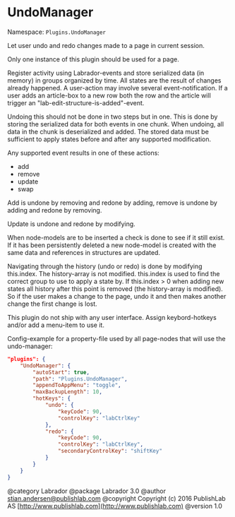 # UndoManager
Namespace: `Plugins.UndoManager`

Let user undo and redo changes made to a page in current session.

Only one instance of this plugin should be used for a page.

Register activity using Labrador-events and store serialized data (in memory) in groups organized by time. All states are the result of changes already happened. A user-action may involve several event-notification. If a user adds an article-box to a new row both the row and the article will trigger an "lab-edit-structure-is-added"-event.

Undoing this should not be done in two steps but in one. This is done by storing the serialized data for both events in one chunk. When undoing, all data in the chunk is deserialized and added. The stored data must be sufficient to apply states before and after any supported modification. 

Any supported event results in one of these actions:
- add
- remove
- update
- swap

Add is undone by removing and redone by adding, remove is undone by adding and redone by removing. 

Update is undone and redone by modifying.

When node-models are to be inserted a check is done to see if it still exist. If it has been persistently deleted a new node-model is created with the same data and references in structures are updated.

Navigating through the history (undo or redo) is done by modifying this.index. The history-array is not modified. this.index is used to find the correct group to use to apply a state by. If this.index > 0 when adding new states all history after this point is removed (the history-array is modified). So if the user makes a change to the page, undo it and then makes another change the first change is lost.

This plugin do not ship with any user interface. Assign keybord-hotkeys and/or add a menu-item to use it.

Config-example for a property-file used by all page-nodes that will use the undo-manager:
```json
"plugins": {
    "UndoManager": {
        "autoStart": true,
        "path": "Plugins.UndoManager",
        "appendToAppMenu": "toggle",
        "maxBackupLength": 10,
        "hotKeys": {
            "undo": {
                "keyCode": 90,
                "controlKey": "labCtrlKey"
            },
            "redo": {
                "keyCode": 90,
                "controlKey": "labCtrlKey",
                "secondaryControlKey": "shiftKey"
            }
        }
    }
}
```

@category    Labrador
@package     Labrador 3.0
@author      stian.andersen@publishlab.com
@copyright   Copyright (c) 2016 PublishLab AS [http://www.publishlab.com](http://www.publishlab.com)
@version     1.0